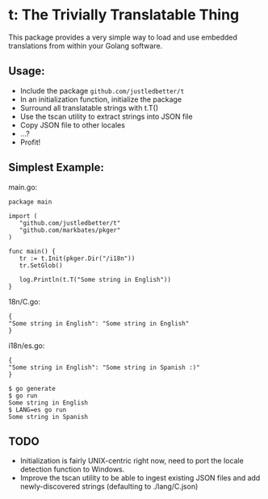 t: The Trivially Translatable Thing
===================================

This package provides a very simple way to load and use embedded translations from within your
Golang software.

## Usage:
* Include the package `github.com/justledbetter/t`
* In an initialization function, initialize the package
* Surround all translatable strings with t.T()
* Use the tscan utility to extract strings into JSON file
* Copy JSON file to other locales
* ...?
* Profit!

## Simplest Example:

main.go:
```
package main

import (
   "github.com/justledbetter/t"
   "github.com/markbates/pkger"
)

func main() {
   tr := t.Init(pkger.Dir("/i18n"))
   tr.SetGlob()

   log.Println(t.T("Some string in English"))
}
```

18n/C.go:
```
{
"Some string in English": "Some string in English"
}
```

i18n/es.go:
```
{
"Some string in English": "Some string in Spanish :)"
}
```

```
$ go generate
$ go run
Some string in English
$ LANG=es go run
Some string in Spanish
```

## TODO
* Initialization is fairly UNIX-centric right now, need to port the locale detection function to Windows.
* Improve the tscan utility to be able to ingest existing JSON files and add newly-discovered strings (defaulting to ./lang/C.json)
